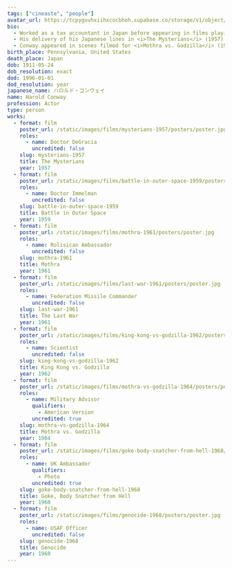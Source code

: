 ```yaml
---
tags: ["cineaste", "people"]
avatar_url: https://tcpyguvhxiihxcocbhoh.supabase.co/storage/v1/object/public/godzilla-cineaste-public/content/people/conway-harold/conway-harold-s.jpg
bio:
  - Worked as a tax accountant in Japan before appearing in films playing foreign speaking parts.
  - His delivery of his Japanese lines in <i>The Mysterians</i> (1957) was considered impressive for a non-native speaker.
  - Conway appeared in scenes filmed for <i>Mothra vs. Godzilla</i> (1964) expressly filmed for English speaking audiences, which weren't shown in the original Japanese version.
birth_place: Pennsylvania, United States
death_place: Japan
dob: 1911-05-24
dob_resolution: exact
dod: 1996-01-01
dod_resolution: year
japanese_name: ハロルド・コンウェイ
name: Harold Conway
profession: Actor
type: person
works:
  - format: film
    poster_url: /static/images/films/mysterians-1957/posters/poster.jpg
    roles:
      - name: Doctor DeGracia
        uncredited: false
    slug: mysterians-1957
    title: The Mysterians
    year: 1957
  - format: film
    poster_url: /static/images/films/battle-in-outer-space-1959/posters/poster.jpg
    roles:
      - name: Doctor Immelman
        uncredited: false
    slug: battle-in-outer-space-1959
    title: Battle in Outer Space
    year: 1959
  - format: film
    poster_url: /static/images/films/mothra-1961/posters/poster.jpg
    roles:
      - name: Rolisican Ambassador
        uncredited: false
    slug: mothra-1961
    title: Mothra
    year: 1961
  - format: film
    poster_url: /static/images/films/last-war-1961/posters/poster.jpg
    roles:
      - name: Federation Missile Commander
        uncredited: false
    slug: last-war-1961
    title: The Last War
    year: 1961
  - format: film
    poster_url: /static/images/films/king-kong-vs-godzilla-1962/posters/poster.jpg
    roles:
      - name: Scientist
        uncredited: false
    slug: king-kong-vs-godzilla-1962
    title: King Kong vs. Godzilla
    year: 1962
  - format: film
    poster_url: /static/images/films/mothra-vs-godzilla-1964/posters/poster.jpg
    roles:
      - name: Military Advisor
        qualifiers:
          - American Version
        uncredited: true
    slug: mothra-vs-godzilla-1964
    title: Mothra vs. Godzilla
    year: 1964
  - format: film
    poster_url: /static/images/films/goke-body-snatcher-from-hell-1968/posters/poster.jpg
    roles:
      - name: UK Ambassador
        qualifiers:
          - Photo
        uncredited: true
    slug: goke-body-snatcher-from-hell-1968
    title: Goke, Body Snatcher from Hell
    year: 1968
  - format: film
    poster_url: /static/images/films/genocide-1968/posters/poster.jpg
    roles:
      - name: USAF Officer
        uncredited: false
    slug: genocide-1968
    title: Genocide
    year: 1968
---
```

